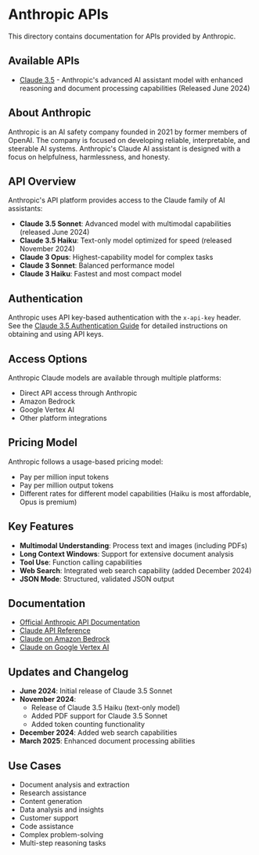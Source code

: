 # Anthropic APIs

This directory contains documentation for APIs provided by Anthropic.

## Available APIs

- [Claude 3.5](../../apis/paid/anthropic/claude-3.5/) - Anthropic's advanced AI assistant model with enhanced reasoning and document processing capabilities (Released June 2024)

## About Anthropic

Anthropic is an AI safety company founded in 2021 by former members of OpenAI. The company is focused on developing reliable, interpretable, and steerable AI systems. Anthropic's Claude AI assistant is designed with a focus on helpfulness, harmlessness, and honesty.

## API Overview

Anthropic's API platform provides access to the Claude family of AI assistants:

- **Claude 3.5 Sonnet**: Advanced model with multimodal capabilities (released June 2024)
- **Claude 3.5 Haiku**: Text-only model optimized for speed (released November 2024)
- **Claude 3 Opus**: Highest-capability model for complex tasks
- **Claude 3 Sonnet**: Balanced performance model
- **Claude 3 Haiku**: Fastest and most compact model

## Authentication

Anthropic uses API key-based authentication with the `x-api-key` header. See the [Claude 3.5 Authentication Guide](../../apis/paid/anthropic/claude-3.5/authentication.md) for detailed instructions on obtaining and using API keys.

## Access Options

Anthropic Claude models are available through multiple platforms:

- Direct API access through Anthropic
- Amazon Bedrock 
- Google Vertex AI
- Other platform integrations

## Pricing Model

Anthropic follows a usage-based pricing model:
- Pay per million input tokens
- Pay per million output tokens
- Different rates for different model capabilities (Haiku is most affordable, Opus is premium)

## Key Features

- **Multimodal Understanding**: Process text and images (including PDFs)
- **Long Context Windows**: Support for extensive document analysis
- **Tool Use**: Function calling capabilities
- **Web Search**: Integrated web search capability (added December 2024)
- **JSON Mode**: Structured, validated JSON output

## Documentation

- [Official Anthropic API Documentation](https://docs.anthropic.com/)
- [Claude API Reference](https://docs.anthropic.com/en/api/overview)
- [Claude on Amazon Bedrock](https://docs.anthropic.com/en/api/claude-on-amazon-bedrock)
- [Claude on Google Vertex AI](https://cloud.google.com/vertex-ai/generative-ai/docs/partner-models/use-claude)

## Updates and Changelog

- **June 2024**: Initial release of Claude 3.5 Sonnet
- **November 2024**:
  - Release of Claude 3.5 Haiku (text-only model)
  - Added PDF support for Claude 3.5 Sonnet
  - Added token counting functionality
- **December 2024**: Added web search capabilities
- **March 2025**: Enhanced document processing abilities

## Use Cases

- Document analysis and extraction
- Research assistance
- Content generation
- Data analysis and insights
- Customer support
- Code assistance
- Complex problem-solving
- Multi-step reasoning tasks 